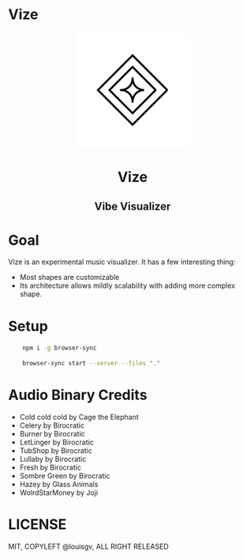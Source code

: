 # Vize

<p align="center">
  <a href="https://louisgv.me/vize/">
    <img alt="vize" src="https://github.com/louisgv/vize/blob/master/media/icon.png" width="234">
  </a>
</p>

<h1 align="center">
    Vize
</h1>

<h2 align="center">
    Vibe Visualizer
</h2>

# Goal

Vize is an experimental music visualizer. It has a few interesting thing:
+ Most shapes are customizable
+ Its architecture allows mildly scalability with adding more complex shape.

# Setup

```sh
    npm i -g browser-sync
```

```sh
    browser-sync start --server --files "."
```

# Audio Binary Credits

+ Cold cold cold by Cage the Elephant
+ Celery by Birocratic
+ Burner by Birocratic
+ LetLinger by Birocratic
+ TubShop by Birocratic
+ Lullaby by Birocratic
+ Fresh by Birocratic
+ Sombre Green by Birocratic
+ Hazey by Glass Animals
+ WolrdStarMoney by Joji

# LICENSE

MIT, COPYLEFT @louisgv, ALL RIGHT RELEASED
